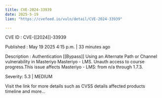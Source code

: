 ```yaml
---
title: CVE-2024-33939
date: 2025-5-19
lien: "https://cvefeed.io/vuln/detail/CVE-2024-33939"

---
```


CVE ID : CVE-[[2024]]-33939

Published :  May 19
2025
4:15 p.m. | 33 minutes ago

Description : Authentication [[Bypass]] Using an Alternate Path or Channel vulnerability in Masteriyo Masteriyo - LMS. Unauth access to course progress.This issue affects Masteriyo - LMS: from n/a through 1.7.3.

Severity: 5.3 | MEDIUM

Visit the link for more details
such as CVSS details
affected products
timeline
and more...
